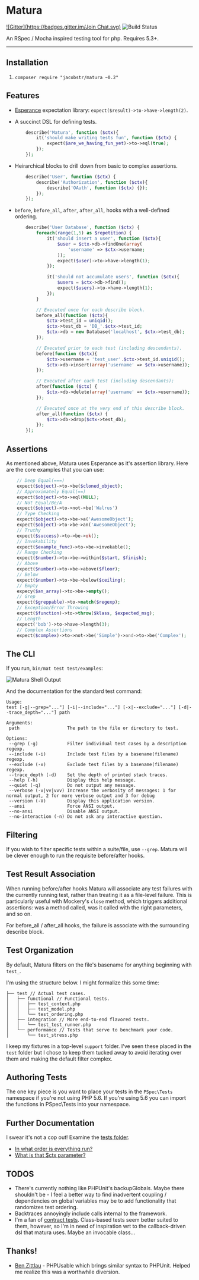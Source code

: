 Matura
======
[![Gitter](https://badges.gitter.im/Join Chat.svg)](https://gitter.im/jacobstr/matura?utm_source=badge&utm_medium=badge&utm_campaign=pr-badge&utm_content=badge) ![Build Status](https://travis-ci.org/jacobstr/matura.svg)

An RSpec / Mocha inspired testing tool for php. Requires 5.3+.

---

## Installation

1. `composer require "jacobstr/matura ~0.2"`

## Features

- [Esperance](http://github.com/jacobstr/esperance) expectation library: `expect($result)->to->have->length(2)`.
- A succinct DSL for defining tests.

	```php
		describe('Matura', function ($ctx){
			it('should make writing tests fun', function ($ctx) {
				expect($are_we_having_fun_yet)->to->eql(true);
			});
		});
	```

- Heirarchical blocks to drill down from basic to complex assertions.

	```php
		describe('User', function ($ctx) {
			describe('Authorization', function ($ctx){
				describe('OAuth', function ($ctx) {});
			});
		});
	```

- `before`, `before_all`, `after`, `after_all`, hooks with a well-defined ordering.
	
	```php
 		describe('User Database', function ($ctx) {
 			foreach(range(1,5) as $repetition) {
	 			it('should insert a user', function ($ctx){
	 				$user = $ctx->db->findOne(array(
	 					'username' => $ctx->username;
	 				));
	 				expect($user)->to->have->length(1);
	 			});

	 			it('should not accumulate users', function ($ctx){
	 				$users = $ctx->db->find();
	 				expect($users)->to->have->length(1);
	 			});
 			}

 			// Executed once for each describe block.
 			before_all(function ($ctx){
 				$ctx->test_id = uniqid();
 				$ctx->test_db = 'DB_'.$ctx->test_id;
 				$ctx->db = new Database('localhost', $ctx->test_db);
 			});

 			// Executed prior to each test (including descendants).
 			before(function ($ctx){
 			 	$ctx->username = 'test_user'.$ctx->test_id.uniqid();
 				$ctx->db->insert(array('username' => $ctx->username)); 
 			});

 			// Executed after each test (including descendants);
 			after(function ($ctx) {
 				$ctx->db->delete(array('username' => $ctx->username));
 			});

 			// Executed once at the very end of this describe block.
 			after_all(function ($ctx) {
 				$ctx->db->drop($ctx->test_db);
 			});
		});
	```

## Assertions

As mentioned above, Matura uses Esperance as it's assertion library. Here
are the core examples that you can use:

```php
	// Deep Equal(===)
	expect($object)->to->be($cloned_object);
	// Approximately Equal(==)
	expect($object)->to->eql(NULL);
	// Not Equal/Be/A
	expect($object)->to->not->be('Walrus')
	// Type Checking
	expect($object)->to->be->a('AwesomeObject');
	expect($object)->to->be->an('AwesomeObject');
	// Truthy
	expect($success)->to->be->ok();
	// Invokability
	expect($example_func)->to->be->invokable();
	// Range Checking
	expect($number)->to->be->within($start, $finish);
	// Above
	expect($number)->to->be->above($floor);
	// Below
	expect($number)->to->be->below($ceiling);
	// Empty
	expecy($an_array)->to->be->empty();
	// Grep
	expect($greppable)->to->match($regexp);
	// Exception/Error Throwing
	expect($function)->to->throw($klass, $expected_msg);
	// Length
	expect('bob')->to->have->length(3);
	// Complex Assertions
	expect($complex)->to->not->be('Simple')->and->to->be('Complex');
```

## The CLI


If you run, `bin/mat test test/examples`:

![Matura Shell Output](docs/matura_in_action.gif)

And the documentation for the standard test command:

	Usage:
	test [-g|--grep="..."] [-i|--include="..."] [-x|--exclude="..."] [-d|--trace_depth="..."] path

	Arguments:
	 path                  The path to the file or directory to test.

	Options:
	 --grep (-g)           Filter individual test cases by a description regexp.
	 --include (-i)        Include test files by a basename(filename) regexp.
	 --exclude (-x)        Exclude test files by a basename(filename) regexp.
	 --trace_depth (-d)    Set the depth of printed stack traces.
	 --help (-h)           Display this help message.
	 --quiet (-q)          Do not output any message.
	 --verbose (-v|vv|vvv) Increase the verbosity of messages: 1 for normal output, 2 for more verbose output and 3 for debug
	 --version (-V)        Display this application version.
	 --ansi                Force ANSI output.
	 --no-ansi             Disable ANSI output.
	 --no-interaction (-n) Do not ask any interactive question.

## Filtering

If you wish to filter specific tests within a suite/file, use `--grep`. Matura
will be clever enough to run the requisite before/after hooks.

## Test Result Association

When running before/after hooks Matura will associate any test failures with the currently running test, rather than treating it as a file-level failure. This is particularly useful with Mockery's `close` method, which triggers additional assertions: was a method called, was it called with the right parameters, and so on. 

For before_all / after_all hooks, the failure is associate with the surrounding describe block.

## Test Organization

By default, Matura filters on the file's basename for anything beginning with `test_`.

I'm using the structure below. I might formalize this some time:

	├── test // Actual test cases.
	│   ├── functional // Functional tests.
	│   │   ├── test_context.php
	│   │   ├── test_model.php
	│   │   └── test_ordering.php
	│   ├── integration // More end-to-end flavored tests.
	│   │   └── test_test_runner.php
	│   └── performance // Tests that serve to benchmark your code.
	│       └── test_stress.php

I keep my fixtures in a top-level `support` folder. I've seen these placed in the
`test` folder but I chose to keep them tucked away to avoid iterating over them
and making the default filter complex.

## Authoring Tests

The one key piece is you want to place your tests in the `PSpec\Tests` namespace
if you're not using PHP 5.6. If you're using 5.6 you can import the functions in
PSpec\Tests into your namespace.

## Further Documentation

I swear it's not a cop out! Examine the [tests folder](test/functional).

* [In what order is everything run?](test/functional/test_ordering.php)
* [What is that $ctx parameter?](test/functional/test_context.php)

## TODOS

* There's currently nothing like PHPUnit's backupGlobals. Maybe there shouldn't
  be - I feel a better way to find inadvertent coupling / dependencies on global
  variables may be to add functionality that randomizes test ordering.
* Backtraces annoyingly include calls internal to the framework.
* I'm a fan of [contract tests](http://c2.com/cgi/wiki?AbstractTestCases).
  Class-based tests seem better suited to them, however, so I'm in need of
  inspiration wrt to the callback-driven dsl that matura uses. Maybe an invocable
  class...

## Thanks!

* [Ben Zittlau](https://github.com/benzittlau) - PHPUsable which brings similar
   syntax to PHPUnit. Helped me realize this was a worthwhile diversion.
